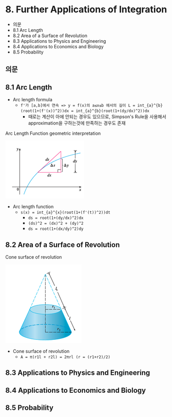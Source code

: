 # 8. Further Applications of Integration

- 의문
- 8.1 Arc Length
- 8.2 Area of a Surface of Revolution
- 8.3 Applications to Physics and Engineering
- 8.4 Applications to Economics and Biology
- 8.5 Probability

## 의문

## 8.1 Arc Length

- Arc length formula
  - `f'가 [a,b]에서 연속 => y = f(x)의 a≤x≤b 에서의 길이 L = int_{a}^{b}(root(1+(f'(x))^2))dx = int_{a}^{b}(root(1+(dy/dx)^2))dx`
    - 때로는 계산이 아에 안되는 경우도 있으므로, Simpson's Rule을 사용해서 approximation을 구하는것에 만족하는 경우도 존재

Arc Length Function geometric interpretation

![](./images/ch8/arc_length_function1.png)

- Arc length function
  - `s(x) = int_{a}^{x}(root(1+(f'(t))^2))dt`
    - `ds = root(1+(dy/dx)^2)dx`
    - `(ds)^2 = (dx)^2 + (dy)^2`
    - `ds = root(1+(dx/dy)^2)dy`

## 8.2 Area of a Surface of Revolution

Cone surface of revolution

![](./images/ch8/area_of_a_surface_revolution1.png)

- Cone surface of revolution
  - `A = π(r1l + r2l) = 2πrl (r = (r1+r2)/2)`

## 8.3 Applications to Physics and Engineering

## 8.4 Applications to Economics and Biology

## 8.5 Probability
